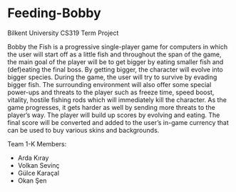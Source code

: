 # Feeding-Bobby
Bilkent University CS319 Term Project

Bobby the Fish is a progressive single-player game for computers in which the user will start off as a little fish and throughout the span of the game, the main goal of the player will be to get bigger by eating smaller fish and (def)eating the final boss. By getting bigger, the character will evolve into bigger species. During the game, the user will try to survive by evading bigger fish. The surrounding environment will also offer some special power-ups and threats to the player such as freeze time, speed boost, vitality, hostile fishing rods which will immediately kill the character. As the game progresses, it gets harder as well by sending more threats to the player’s way. The player will build up scores by evolving and eating. The final score will be converted and added to the user’s in-game currency that can be used to buy various skins and backgrounds.

Team 1-K Members:
- Arda Kıray
- Volkan Sevinç
- Gülce Karaçal
- Okan Şen
